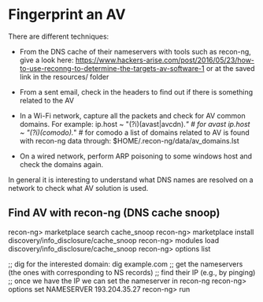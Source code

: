 # Fingerprint an AV


There are different techniques:
- From the DNS cache of their nameservers with tools such as recon-ng,
  give a look here: https://www.hackers-arise.com/post/2016/05/23/how-to-use-reconng-to-determine-the-targets-av-software-1
  or at the saved link in the resources/ folder
- From a sent email, check in the headers to find out
  if there is something related to the AV
- In a Wi-Fi network, capture all the packets
  and check for AV common domains.
  For example:
  ip.host ~ "(?i)(avast|avcdn)\.*"    # for avast
  ip.host ~ "(?i)(comodo)\.*"         # for comodo
  a list of domains related to AV is found 
  with recon-ng data through:
  $HOME/.recon-ng/data/av_domains.lst

- On a wired network, perform ARP poisoning to
  some windows host and check the domains again.


In general it is interesting to understand what DNS names
are resolved on a network to check what AV solution is used.


## Find AV with recon-ng (DNS cache snoop)

recon-ng> marketplace search cache_snoop
recon-ng> marketplace install discovery/info_disclosure/cache_snoop
recon-ng> modules load discovery/info_disclosure/cache_snoop
recon-ng> options list

;; dig for the interested domain: dig example.com
;; get the nameservers (the ones with corresponding to NS records)
;; find their IP (e.g., by pinging)
;; once we have the IP we can set the nameserver in recon-ng
recon-ng> options set NAMESERVER 193.204.35.27
recon-ng> run
